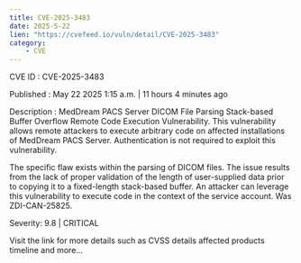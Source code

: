 ```yaml
---
title: CVE-2025-3483
date: 2025-5-22
lien: "https://cvefeed.io/vuln/detail/CVE-2025-3483"
category:
    - CVE
---
```


CVE ID : CVE-2025-3483

Published :  May 22
2025
1:15 a.m. | 11 hours
4 minutes ago

Description : MedDream PACS Server DICOM File Parsing Stack-based Buffer Overflow Remote Code Execution Vulnerability. This vulnerability allows remote attackers to execute arbitrary code on affected installations of MedDream PACS Server. Authentication is not required to exploit this vulnerability.

The specific flaw exists within the parsing of DICOM files. The issue results from the lack of proper validation of the length of user-supplied data prior to copying it to a fixed-length stack-based buffer. An attacker can leverage this vulnerability to execute code in the context of the service account. Was ZDI-CAN-25825.

Severity: 9.8 | CRITICAL

Visit the link for more details
such as CVSS details
affected products
timeline
and more...
